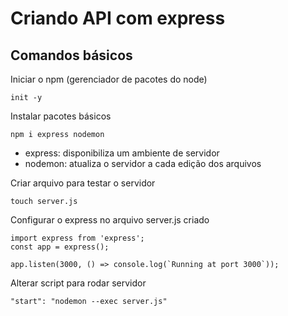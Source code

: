 # Criando API com express

## Comandos básicos

Iniciar o npm (gerenciador de pacotes do node)
```
init -y
```

Instalar pacotes básicos
```
npm i express nodemon
```
* express: disponibiliza um ambiente de servidor
* nodemon: atualiza o servidor a cada edição dos arquivos

Criar arquivo para testar o servidor
```
touch server.js
```

Configurar o express no arquivo server.js criado
```
import express from 'express';
const app = express();

app.listen(3000, () => console.log(`Running at port 3000`));
```

Alterar script para rodar servidor
```
"start": "nodemon --exec server.js"
```

